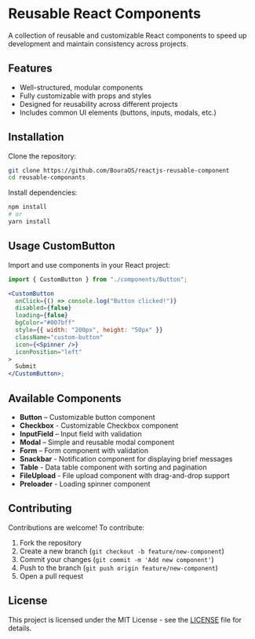 # Reusable React Components

A collection of reusable and customizable React components to speed up development and maintain consistency across projects.

## Features

- Well-structured, modular components
- Fully customizable with props and styles
- Designed for reusability across different projects
- Includes common UI elements (buttons, inputs, modals, etc.)

## Installation

Clone the repository:

```sh
git clone https://github.com/BouraOS/reactjs-reusable-component
cd reusable-componants
```

Install dependencies:

```sh
npm install
# or
yarn install
```

## Usage CustomButton

Import and use components in your React project:

```jsx
import { CustomButton } from "./components/Button";

<CustomButton
  onClick={() => console.log("Button clicked!")}
  disabled={false}
  loading={false}
  bgColor="#007bff"
  style={{ width: "200px", height: "50px" }}
  className="custom-button"
  icon={<Spinner />}
  iconPosition="left"
>
  Submit
</CustomButton>;
```

## Available Components

- **Button** – Customizable button component
- **Checkbox** - Customizable Checkbox component
- **InputField** – Input field with validation
- **Modal** – Simple and reusable modal component
- **Form** – Form component with validation
- **Snackbar** - Notification component for displaying brief messages
- **Table** - Data table component with sorting and pagination
- **FileUpload** - File upload component with drag-and-drop support
- **Preloader** - Loading spinner component

## Contributing

Contributions are welcome! To contribute:

1. Fork the repository
2. Create a new branch (`git checkout -b feature/new-component`)
3. Commit your changes (`git commit -m 'Add new component'`)
4. Push to the branch (`git push origin feature/new-component`)
5. Open a pull request

## License

This project is licensed under the MIT License - see the [LICENSE](LICENSE) file for details.
